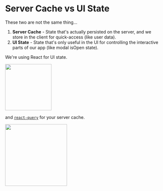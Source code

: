 # Server Cache vs UI State

These two are not the same thing...

1. **Server Cache** - State that's actually persisted on the server, and we store in
   the client for quick-access (like user data).
2. **UI State** - State that's only useful in the UI for controlling the
   interactive parts of our app (like modal isOpen state).

We're using React for UI state.

<img src="https://user-images.githubusercontent.com/8647704/123887930-64e76800-d920-11eb-90c7-8934cb183049.png" alt="" width="150px" />

and [`react-query`](https://react-query.tanstack.com/) for your server cache.

<img src="https://user-images.githubusercontent.com/8647704/123887851-38cbe700-d920-11eb-8348-5362526b8d58.png" alt="" width="200px" />
